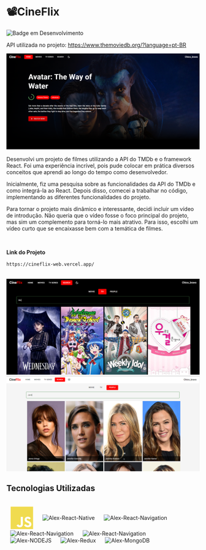 <h1>📽CineFlix</h1>

![Badge em Desenvolvimento](http://img.shields.io/static/v1?label=STATUS&message=%20FINALIZADO&color=GREEN&style=for-the-badge)

API utilizada no projeto: https://www.themoviedb.org/?language=pt-BR

<img src="https://raw.githubusercontent.com/Alexxmfs/Web_Movie_Public/master/client/public/home.PNG" />

<p>Desenvolvi um projeto de filmes utilizando a API do TMDb e o framework React. Foi uma experiência incrível, pois pude colocar em prática diversos conceitos que aprendi ao longo do tempo como desenvolvedor.

Inicialmente, fiz uma pesquisa sobre as funcionalidades da API do TMDb e como integrá-la ao React. Depois disso, comecei a trabalhar no código, implementando as diferentes funcionalidades do projeto.

Para tornar o projeto mais dinâmico e interessante, decidi incluir um vídeo de introdução. Não queria que o vídeo fosse o foco principal do projeto, mas sim um complemento para torná-lo mais atrativo. Para isso, escolhi um vídeo curto que se encaixasse bem com a temática de filmes.</p>
<br>

**Link do Projeto**
```
https://cineflix-web.vercel.app/
```

<br>

<img src="https://raw.githubusercontent.com/Alexxmfs/Web_Movie_Public/master/client/public/search.PNG" />

<img src="https://raw.githubusercontent.com/Alexxmfs/Web_Movie_Public/master/client/public/peoples.PNG" />


<h2><b>Tecnologias Utilizadas</b></h2>

  <div style="display: inline_block"><br>
  <img align="center" alt="Alex-Js" height="60" width="60" src="https://raw.githubusercontent.com/devicons/devicon/master/icons/javascript/javascript-plain.svg"          hspace="10">

  <img align="center" alt="Alex-React-Native" height="60" width="60" src="https://cdn.jsdelivr.net/gh/devicons/devicon/icons/react/react-original.svg" hspace="10" />
  
   <img align="center" alt="Alex-React-Navigation" height="60" width="60" src="https://reactnavigation.org/img/spiro.svg" hspace="10" />
   
   <img align="center" alt="Alex-React-Navigation" height="60" width="60" src="https://opencollective-production.s3.us-west-1.amazonaws.com/e0c11e40-0595-11ea-bb7c-cf9c6343ca68.png" hspace="10" />


   <img align="center" alt="Alex-React-Navigation" height="60" width="60"         src="https://upload.wikimedia.org/wikipedia/commons/thumb/9/9a/Visual_Studio_Code_1.35_icon.svg/2048px-Visual_Studio_Code_1.35_icon.svg.png" hspace="10"  />

   <img align="center" alt="Alex-NODEJS" height="60" width="60" src="https://cdn.jsdelivr.net/gh/devicons/devicon/icons/nodejs/nodejs-original.svg" hspace="10" />

   <img align="center" alt="Alex-Redux" height="60" width="60" src="https://cdn.jsdelivr.net/gh/devicons/devicon/icons/redux/redux-original.svg" hspace="10" />
   
   <img align="center" alt="Alex-MongoDB" height="60" width="60" src="https://cdn.jsdelivr.net/gh/devicons/devicon/icons/mongodb/mongodb-original.svg" hspace="10" />

  </div>
